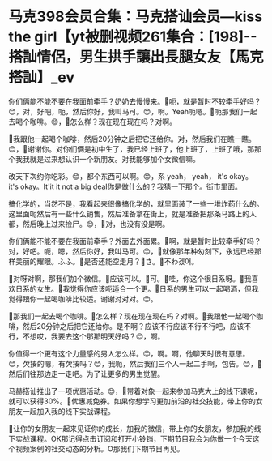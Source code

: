 # 马克398会员合集：马克搭讪会员—kiss the girl【yt被删视频261集合：[198]--搭訕情侶，男生拱手讓出長腿女友【馬克搭訕】_ev

你们俩能不能不要在我面前牵手？奶奶去慢慢来。🎼呃，就是暂时不较牵手好吗？😊，对，好吧，呃，然后你好，我叫马可。😊，啊。Yeah呃嗯。🎼呃那我们一起去喝个咖啡。😊，🎼怎么样？现在现在现在吗？对啊。

🎼我跟他一起喝个咖啡，然后20分钟之后把它还给你。对，然后我们在瞧一瞧。😊，🎼谢谢你。对你们俩是初中生了，我已经上班了，他上班了，上班了哦，那那个我我就是过来想认识一个新朋友。对我能够加个女微信嘛。

改天下次约你吃彩。😊，都个东西可以啊。😊，系 yeah， yeah， it's okay。 it's okay。It'it it not a big deal你是做什么的？我猜一下那个。街市里面。

搞化学的，当然不是，我看起来很像搞化学的，就里面装了一些一堆炸药什么的。这里面呃然后有一些什么销售，然后准备拿在街上，就是准备把那条马路上的人都，然后晚上过来捡尸。😊，🎼对，也没有没是啊。

你们俩能不能不要在我面前牵手？外面去外面累。🎼啊，就是暂时比较牵手好吗？对，好吧。呃，嗯，然后你好，我叫马可。😊，🎼就像那年种匆刻下，永远已经那样美丽的耀眼。ふふ。🎼是否还能空走月？🎼さ。🎼不わ겠어。

🎼对呀对啊，那我们加个微信。🎼应该可以。🎼可。🎼哇，你这个很日系呀。🎼我喜欢日系的女生。🎼我觉得你应该呃适合一个更。🎼日系的男生可以一起喝酒，但我觉得跟你一起喝咖啡比较适。谢谢对对对。😊。

🎼那我们一起去喝个咖啡。🎼怎么样？现在现在现在吗？对啊。🎼我跟他一起喝个咖啡，然后20分钟之后把它还给你。是不啊？应该不行应该不行不行吧，应该不行，不想哎，我要去这个那那明天好吗？😊，啊。

你值得一个更有这个力量感的男人怎么样。😊，啊。啊，他聊天时很有意思。😊，欠揍的嗯，有欠揍吗？😊，我呃，然后我们三个人一起二手啊，包告。😊，🎼然后们往那边走一走吧。为了让更多的男生觉醒。

马赫搭讪推出了一项优惠活动。😊，🎼带着对象一起来参加马克大上的线下课呢，就可以获得30%。🎼优惠减免券。如果你想学习更加前沿的社交技能，带上你的女朋友一起加入我的线下实战课程。

🎼让你的女朋友一起来见证你的成长，加我的微信，带上你的女朋友，参加我的线下实战课程。OK那记得点击订阅和打开小铃铛，下期节目我会为你做一个今天这个视频案例的社交动态的分析。O那我们下期节目再见。

